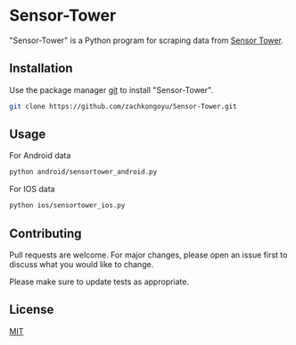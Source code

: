 # Sensor-Tower

"Sensor-Tower" is a Python program for scraping data from [Sensor Tower](https://sensortower.com/).

## Installation

Use the package manager [git](https://git-scm.com/) to install "Sensor-Tower".

```bash
git clone https://github.com/zachkongoyu/Sensor-Tower.git
```

## Usage

For Android data

```bash
python android/sensortower_android.py
```
For IOS data

```bash
python ios/sensortower_ios.py
```

## Contributing
Pull requests are welcome. For major changes, please open an issue first to discuss what you would like to change.

Please make sure to update tests as appropriate.

## License
[MIT](https://choosealicense.com/licenses/mit/)
